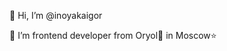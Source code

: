 👋 Hi, I’m @inoyakaigor

👀 I’m frontend developer from Oryol🦅 in Moscow⭐

<!---
inoyakaigor/inoyakaigor is a ✨ special ✨ repository because its `README.md` (this file) appears on your GitHub profile.
You can click the Preview link to take a look at your changes.
--->
